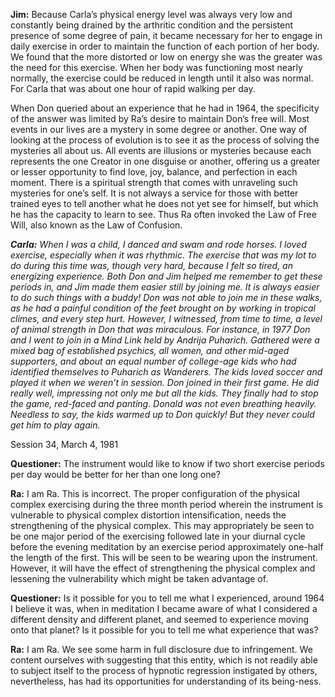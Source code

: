 <p><strong>Jim:</strong> Because Carla’s physical energy level was always very low and constantly being drained by the arthritic condition and the persistent presence of some degree of pain, it became necessary for her to engage in daily exercise in order to maintain the function of each portion of her body. We found that the more distorted or low on energy she was the greater was the need for this exercise. When her body was functioning most nearly normally, the exercise could be reduced in length until it also was normal. For Carla that was about one hour of rapid walking per day.</p>
<p>When Don queried about an experience that he had in 1964, the specificity of the answer was limited by Ra’s desire to maintain Don’s free will. Most events in our lives are a mystery in some degree or another. One way of looking at the process of evolution is to see it as the process of solving the mysteries all about us. All events are illusions or mysteries because each represents the one Creator in one disguise or another, offering us a greater or lesser opportunity to find love, joy, balance, and perfection in each moment. There is a spiritual strength that comes with unraveling such mysteries for one’s self. It is not always a service for those with better trained eyes to tell another what he does not yet see for himself, but which he has the capacity to learn to see. Thus Ra often invoked the Law of Free Will, also known as the Law of Confusion.</p>
<p><strong><em>Carla:</em></strong><em> When I was a child, I danced and swam and rode horses. I loved exercise, especially when it was rhythmic. The exercise that was my lot to do during this time was, though very hard, because I felt so tired, an energizing experience. Both Don and Jim helped me remember to get these periods in, and Jim made them easier still by joining me. It is always easier to do such things with a buddy! Don was not able to join me in these walks, as he had a painful condition of the feet brought on by working in tropical climes, and every step hurt. However, I witnessed, from time to time, a level of animal strength in Don that was miraculous. For instance, in 1977 Don and I went to join in a Mind Link held by Andrija Puharich. Gathered were a mixed bag of established psychics, all women, and other mid-aged supporters, and about an equal number of college-age kids who had identified themselves to Puharich as Wanderers. The kids loved soccer and played it when we weren’t in session. Don joined in their first game. He did really well, impressing not only me but all the kids. They finally had to stop the game, red-faced and panting. Donald was not even breathing heavily. Needless to say, the kids warmed up to Don quickly! But they never could get him to play again.</em></p>
<p class="transcript-sub-title">Session 34, March 4, 1981</p>
<p><strong>Questioner:</strong> The instrument would like to know if two short exercise periods per day would be better for her than one long one?</p>
<p><strong>Ra:</strong> I am Ra. This is incorrect. The proper configuration of the physical complex exercising during the three month period wherein the instrument is vulnerable to physical complex distortion intensification, needs the strengthening of the physical complex. This may appropriately be seen to be one major period of the exercising followed late in your diurnal cycle before the evening meditation by an exercise period approximately one-half the length of the first. This will be seen to be wearing upon the instrument. However, it will have the effect of strengthening the physical complex and lessening the vulnerability which might be taken advantage of.</p>
<p><strong>Questioner:</strong> Is it possible for you to tell me what I experienced, around 1964 I believe it was, when in meditation I became aware of what I considered a different density and different planet, and seemed to experience moving onto that planet? Is it possible for you to tell me what experience that was?</p>
<p><strong>Ra:</strong> I am Ra. We see some harm in full disclosure due to infringement. We content ourselves with suggesting that this entity, which is not readily able to subject itself to the process of hypnotic regression instigated by others, nevertheless, has had its opportunities for understanding of its being-ness.</p>